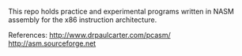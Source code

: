 This repo holds practice and experimental programs written in NASM assembly for the x86 instruction architecture.

References:
http://www.drpaulcarter.com/pcasm/
http://asm.sourceforge.net
